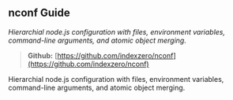 ## nconf Guide
*Hierarchial node.js configuration with files, environment variables, command-line arguments, and atomic object merging.*

> **Github:** [https://github.com/indexzero/nconf](https://github.com/indexzero/nconf)

Hierarchial node.js configuration with files, environment variables, command-line arguments, and atomic object merging.
